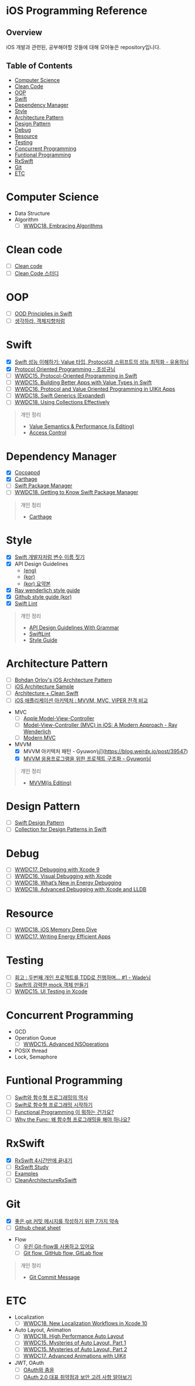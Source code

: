 # iOS Programming Reference

## Overview

iOS 개발과 관련된, 공부해야할 것들에 대해 모아놓은 repository입니다.

## Table of Contents

- [Computer Science](#Computer-Science)
- [Clean Code](#Clean-code)
- [OOP](#OOP)
- [Swift](#Swift)
- [Dependency Manager](#Dependency-Manager)
- [Style](#Style)
- [Architecture Pattern](#Architecture-Pattern)
- [Design Pattern](#Design-Pattern)
- [Debug](#Debug)
- [Resource](#Resource)
- [Testing](#Testing)
- [Concurrent Programming](#Concurrent-Programming)
- [Funtional Programming](#Funtional-Programming)
- [RxSwift](#RxSwift)
- [Git](#Git)
- [ETC](#ETC)

# Computer Science

- Data Structure
- Algorithm
  - [ ] [WWDC18. Embracing Algorithms](https://developer.apple.com/videos/play/wwdc2018/223/)

# Clean code

- [ ] [Clean code](https://g.co/kgs/JYnTVF)
- [ ] [Clean Code 스터디](https://github.com/Yooii-Studios/Clean-Code)

# OOP

- [ ] [OOD Principlies in Swift](https://github.com/ochococo/OOD-Principles-In-Swift)
- [ ] [생각하라, 객체지향처럼](http://woowabros.github.io/study/2016/07/07/think_object_oriented.html)

# Swift

- [x] [Swift 성능 이해하기: Value 타입, Protocol과 스위프트의 성능 최적화 - 유용하님](https://academy.realm.io/kr/posts/letswift-swift-performance/)
- [x] [Protocol Oriented Programming - 조성규님](https://www.slideshare.net/slideshow/embed_code/key/JnOqM0ODnB27EB)
- [ ] [WWDC15. Protocol-Oriented Programming in Swift](https://developer.apple.com/videos/play/wwdc2015/408/)
- [ ] [WWDC15. Building Better Apps with Value Types in Swift](https://developer.apple.com/videos/play/wwdc2015/414/)
- [ ] [WWDC16. Protocol and Value Oriented Programming in UIKit Apps](https://developer.apple.com/videos/play/wwdc2016/419/)
- [ ] [WWDC18. Swift Generics (Expanded)](https://developer.apple.com/videos/play/wwdc2018/406/)
- [ ] [WWDC18. Using Collections Effectively](https://developer.apple.com/videos/play/wwdc2018/229/)

> 개인 정리
>
> - [Value Semantics & Performance (is Editing)](Swift/ValueSemanticsAndPerformance.md)
> - [Access Control](Swift/Access_Control.md)


# Dependency Manager

- [x] [Cocoapod](https://github.com/CocoaPods/CocoaPods)
- [x] [Carthage](https://github.com/Carthage/Carthage)
- [ ] [Swift Package Manager](https://github.com/apple/swift-package-manager)
- [ ] [WWDC18. Getting to Know Swift Package Manager](https://developer.apple.com/videos/play/wwdc2018/411/)

> 개인 정리
>
> - [Carthage](Dependency_Manager/Carthage.md)

# Style

- [x] [Swift 개발자처럼 변수 이름 짓기](https://soojin.ro/blog/english-for-developers-swift)
- [x] API Design Guidelines
   - [(eng)](https://swift.org/documentation/api-design-guidelines/)
   - [(kor)](https://minsone.github.io/swift-internals/api-design-guidelines/?utm_source=soojinro&utm_medium=referral)
   - [(kor) 요약본](https://soojin.ro/blog/swift-api-design-guidelines-abbr)
- [x] [Ray wenderlich style guide](https://github.com/raywenderlich/swift-style-guide)
- [x] [Github style guide (kor)](https://github.com/minsOne/swift-style-guide/blob/master/README_KR.md)
- [x] [Swift Lint](https://github.com/realm/SwiftLint)   

> 개인 정리
>
> - [API Design Guidelines With Grammar](Style/API_Design_Guidelines_With_Grammar.md)
> - [SwiftLint](Style/SwiftLint.md)
> - [Style Guide](Style/Style_Guide.md)

# Architecture Pattern

- [ ] [Bohdan Orlov's iOS Architecture Pattern](https://medium.com/ios-os-x-development/ios-architecture-patterns-ecba4c38de52)
- [ ] [iOS Architecture Sample](https://github.com/giftbott/iOS-Architecture-Sample)
- [ ] [Architecture + Clean Swift](https://tv.naver.com/v/4980400)
- [ ] [iOS 애플리케이션 아키텍처 : MVVM, MVC, VIPER 전격 비교](https://academy.realm.io/kr/posts/krzysztof-zablocki-mDevCamp-ios-architecture-mvvm-mvc-viper/)
- MVC
  - [ ] [Apple Model-View-Controller](https://developer.apple.com/library/archive/documentation/General/Conceptual/DevPedia-CocoaCore/MVC.html)
  - [ ] [Model-View-Controller (MVC) in iOS: A Modern Approach - Ray Wenderlich](https://www.raywenderlich.com/1073-model-view-controller-mvc-in-ios-a-modern-approach)
  - [ ] [Modern MVC](https://medium.com/ios-os-x-development/modern-mvc-39042a9097ca)
- MVVM
  - [x] MVVM 아키텍처 패턴 - Gyuwon님](https://blog.weirdx.io/post/39547)
  - [x] [MVVM 응용프로그램을 위한 프로젝트 구조화 - Gyuwon님](https://blog.weirdx.io/post/39596)
> 개인 정리
>
> - [MVVM(is Editing)](Architecture_Pattern/MVVM.md)

# Design Pattern

- [ ] [Swift Design Pattern](https://github.com/ochococo/Design-Patterns-In-Swift)
- [ ] [Collection for Design Patterns in Swift](https://medium.com/swiftworld/collection-for-design-patterns-in-swift-67265359aa47)

# Debug

- [ ] [WWDC17. Debugging with Xcode 9](https://developer.apple.com/videos/play/wwdc2017/404/)
- [ ] [WWDC16. Visual Debugging with Xcode](https://developer.apple.com/videos/play/wwdc2016/410/)
- [ ] [WWDC18. What’s New in Energy Debugging](https://developer.apple.com/videos/play/wwdc2018/228/)
- [ ] [WWDC18. Advanced Debugging with Xcode and LLDB](https://developer.apple.com/videos/play/wwdc2018/412/)

# Resource

- [ ] [WWDC18. iOS Memory Deep Dive](https://developer.apple.com/videos/play/wwdc2018/416/)
- [ ] [WWDC17. Writing Energy Efficient Apps](https://developer.apple.com/videos/play/wwdc2017/238/)

# Testing

- [ ] [회고 : 두번째 개인 프로젝트를 TDD로 진행하며… #1 - Wade님](https://medium.com/@junhyi.park/회고-두번째-개인-프로젝트를-tdd로-진행하며-1-5345775d85bb)
- [ ] [Swift의 강력한 mock 객체 만들기](https://academy.realm.io/kr/posts/making-mock-objects-more-useful-try-swift-2017/)
- [ ] [WWDC15. UI Testing in Xcode](https://developer.apple.com/videos/play/wwdc2015/406/)

# Concurrent Programming

- GCD
- Operation Queue
  - [ ] [WWDC15. Advanced NSOperations](https://developer.apple.com/videos/play/wwdc2015/226/)
- POSIX thread
- Lock, Semaphore

# Funtional Programming
- [ ] [Swift와 함수형 프로그래밍의 역사](https://academy.realm.io/kr/posts/tryswift-rob-napier-swift-legacy-functional-programming/)
- [ ] [Swift로 함수형 프로그래밍 시작하기](https://www.youtube.com/watch?v=H9aCQt2SPpQ)
- [ ] [Functional Programming 이 뭐하는 건가요?](https://www.youtube.com/watch?time_continue=2&v=HZkqMiwT-5A)
- [ ] [Why the Func: 왜 함수형 프로그래밍을 해야 하나요?](https://academy.realm.io/kr/posts/daniel-steinberg-altconf-2017-why-the-func/)

# RxSwift

- [x] [RxSwift 4시간만에 끝내기](https://www.youtube.com/watch?v=w5Qmie-GbiA&list=PL03rJBlpwTaAh5zfc8KWALc3ADgugJwjq)
- [ ] [RxSwift Study](https://github.com/fimuxd/RxSwift)
- [ ] [Examples](https://github.com/DroidsOnRoids/RxSwiftExamples)
- [ ] [CleanArchitectureRxSwift](https://github.com/sergdort/CleanArchitectureRxSwift)

# Git

- [x] [좋은 git 커밋 메시지를 작성하기 위한 7가지 약속](https://meetup.toast.com/posts/106)
- [ ] [Github cheat sheet](https://github.com/tiimgreen/github-cheat-sheet)
- Flow
  - [ ] [우린 Git-flow를 사용하고 있어요](http://woowabros.github.io/experience/2017/10/30/baemin-mobile-git-branch-strategy.html)
  - [ ] [Git flow, GitHub flow, GitLab flow](https://ujuc.github.io/2015/12/16/git-flow-github-flow-gitlab-flow/)

> 개인 정리
>
> - [Git Commit Message](Git/Git_Commit_Message.md)

# ETC

- Localization
  - [ ] [WWDC18. New Localization Workflows in Xcode 10](https://developer.apple.com/videos/play/wwdc2018/404/)
- Auto Layout, Animation
  - [ ] [WWDC18. High Performance Auto Layout](https://developer.apple.com/videos/play/wwdc2018/220/)
  - [ ] [WWDC15. Mysteries of Auto Layout, Part 1](https://developer.apple.com/videos/play/wwdc2015/218/)
  - [ ] [WWDC15. Mysteries of Auto Layout, Part 2](https://developer.apple.com/videos/play/wwdc2015/219/)
  - [ ] [WWDC17. Advanced Animations with UIKit](https://developer.apple.com/videos/play/wwdc2017/230/)

- JWT, OAuth
  - [ ] [OAuth와 춤을](https://d2.naver.com/helloworld/24942)
  - [ ] [OAuth 2.0 대표 취약점과 보안 고려 사항 알아보기](https://meetup.toast.com/posts/105)